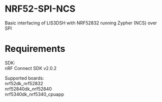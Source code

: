 # NRF52-SPI-NCS
Basic interfacing of LIS3DSH with NRF52832 running Zypher (NCS) over SPI

# Requirements
SDK:<br />
nRF Connect SDK v2.0.2<br />

Supported boards:<br />
nrf52dk_nrf52832<br />
nrf52840dk_nrf52840<br />
nrf5340dk_nrf5340_cpuapp<br />
